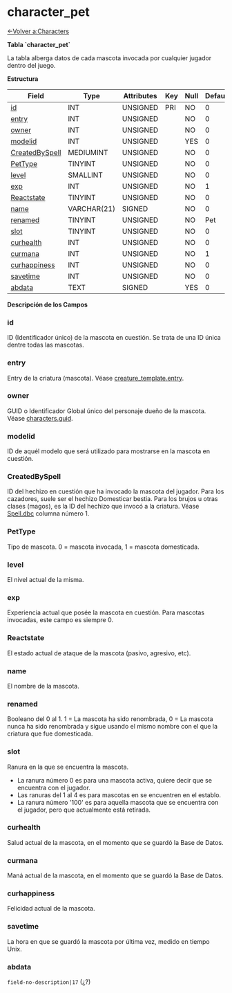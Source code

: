 # character\_pet

[<-Volver a:Characters](database-characters.md)

**Tabla \`character\_pet\`**

La tabla alberga datos de cada mascota invocada por cualquier jugador dentro del juego.

**Estructura**

| Field               | Type        | Attributes | Key | Null | Default | Extra | Comment |
| ------------------- | ----------- | ---------- | --- | ---- | ------- | ----- | ------- |
| [id][1]             | INT         | UNSIGNED   | PRI | NO   | 0       |       |         |
| [entry][2]          | INT         | UNSIGNED   |     | NO   | 0       |       |         |
| [owner][3]          | INT         | UNSIGNED   |     | NO   | 0       |       |         |
| [modelid][4]        | INT         | UNSIGNED   |     | YES  | 0       |       |         |
| [CreatedBySpell][5] | MEDIUMINT   | UNSIGNED   |     | NO   | 0       |       |         |
| [PetType][6]        | TINYINT     | UNSIGNED   |     | NO   | 0       |       |         |
| [level][7]          | SMALLINT    | UNSIGNED   |     | NO   | 0       |       |         |
| [exp][8]            | INT         | UNSIGNED   |     | NO   | 1       |       |         |
| [Reactstate][9]     | TINYINT     | UNSIGNED   |     | NO   | 0       |       |         |
| [name][10]          | VARCHAR(21) | SIGNED     |     | NO   | 0       |       |         |
| [renamed][11]       | TINYINT     | UNSIGNED   |     | NO   | Pet     |       |         |
| [slot][12]          | TINYINT     | UNSIGNED   |     | NO   | 0       |       |         |
| [curhealth][13]     | INT         | UNSIGNED   |     | NO   | 0       |       |         |
| [curmana][14]       | INT         | UNSIGNED   |     | NO   | 1       |       |         |
| [curhappiness][15]  | INT         | UNSIGNED   |     | NO   | 0       |       |         |
| [savetime][16]      | INT         | UNSIGNED   |     | NO   | 0       |       |         |
| [abdata][17]        | TEXT        | SIGNED     |     | YES  | 0       |       |         |

[1]: #id
[2]: #entry
[3]: #owner
[4]: #modelid
[5]: #createdbyspell
[6]: #pettype
[7]: #level
[8]: #exp
[9]: #reactstate
[10]: #name
[11]: #renamed
[12]: #slot
[13]: #curhealth
[14]: #curmana
[15]: #curhappiness
[16]: #savetime
[17]: #abdata

**Descripción de los Campos**

### id

ID (Identificador único) de la mascota en cuestión. Se trata de una ID única dentre todas las mascotas.

### entry

Entry de la criatura (mascota). Véase [creature\_template.entry](creature_template#entry).

### owner

GUID o Identificador Global único del personaje dueño de la mascota. Véase [characters.guid](characters#guid).

### modelid

ID de aquél modelo que será utilizado para mostrarse en la mascota en cuestión.

### CreatedBySpell

ID del hechizo en cuestión que ha invocado la mascota del jugador. Para los cazadores, suele ser el hechizo Domesticar bestia. Para los brujos u otras clases (magos), es la ID del hechizo que invocó a la criatura. Véase [Spell.dbc](spell) columna número 1.

### PetType

Tipo de mascota. 0 = mascota invocada, 1 = mascota domesticada.

### level

El nivel actual de la misma.

### exp

Experiencia actual que posée la mascota en cuestión. Para mascotas invocadas, este campo es siempre 0.

### Reactstate

El estado actual de ataque de la mascota (pasivo, agresivo, etc).

### name

El nombre de la mascota.

### renamed

Booleano del 0 al 1. 1 = La mascota ha sido renombrada, 0 = La mascota nunca ha sido renombrada y sigue usando el mismo nombre con el que la criatura que fue domesticada.

### slot

Ranura en la que se encuentra la mascota.

- La ranura número 0 es para una mascota activa, quiere decir que se encuentra con el jugador.
- Las ranuras del 1 al 4 es para mascotas en se encuentren en el establo.
- La ranura número '100' es para aquella mascota que se encuentra con el jugador, pero que actualmente está retirada.

### curhealth

Salud actual de la mascota, en el momento que se guardó la Base de Datos.

### curmana

Maná actual de la mascota, en el momento que se guardó la Base de Datos.

### curhappiness

Felicidad actual de la mascota.

### savetime

La hora en que se guardó la mascota por última vez, medido en tiempo Unix.

### abdata

`field-no-description|17` (¿?)
